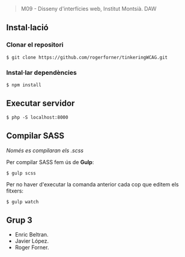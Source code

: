 > M09 - Disseny d'interfícies web, Institut Montsià. DAW

## Instal·lació
### Clonar el repositori

```
$ git clone https://github.com/rogerforner/tinkeringWCAG.git
```

### Instal·lar dependències

```
$ npm install
```

## Executar servidor

```
$ php -S localhost:8000
```


## Compilar SASS

*Només es compilaran els .scss*

Per compilar SASS fem ús de **Gulp**:

```
$ gulp scss
```

Per no haver d'executar la comanda anterior cada cop que editem els fitxers:

```
$ gulp watch
```

## Grup 3

- Enric Beltran.
- Javier López.
- Roger Forner.
